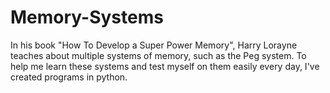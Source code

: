 # Memory-Systems
In his book "How To Develop a Super Power Memory", Harry Lorayne teaches about multiple systems of memory, such as the Peg system. To help me learn these systems and test myself on them easily every day, I've created programs in python.
